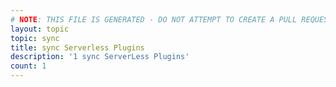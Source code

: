 ```yaml
---
# NOTE: THIS FILE IS GENERATED - DO NOT ATTEMPT TO CREATE A PULL REQUEST TO UPDATE THE DATA. 
layout: topic
topic: sync
title: sync Serverless Plugins
description: '1 sync ServerLess Plugins'
count: 1
---
```

